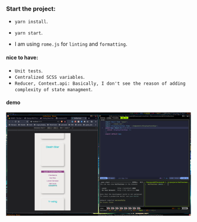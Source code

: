 ### Start the project:

- `yarn install`.
- `yarn start`.

- I am using `rome.js` for `linting` and `formatting`.

#### nice to have:
- `Unit tests`.
- `Centralized SCSS variables`.
- `Reducer, Context.api: Basically, I don't see the reason of adding complexity of state managment`.

#### demo

![demo](demo/demo.png)

